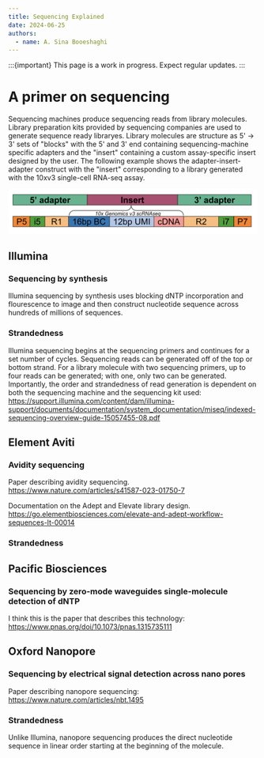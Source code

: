 ```yaml
---
title: Sequencing Explained
date: 2024-06-25
authors:
  - name: A. Sina Booeshaghi
---
```


:::{important}
This page is a work in progress. Expect regular updates.
:::

# A primer on sequencing

Sequencing machines produce sequencing reads from library molecules. Library preparation kits provided by sequencing companies are used to generate sequence ready libraryes. Library molecules are structure as 5' -> 3' sets of "blocks" with the 5' and 3' end containing sequencing-machine specific adapters and the "insert" containing a custom assay-specific insert designed by the user. The following example shows the adapter-insert-adapter construct with the "insert" corresponding to a library generated with the 10xv3 single-cell RNA-seq assay.

![alt text](images/apater-insert-adapter.png)

## Illumina

### Sequencing by synthesis

Illumina sequencing by synthesis uses blocking dNTP incorporation and flourescence to image and then construct nucleotide sequence across hundreds of millions of sequences.

### Strandedness

Illumina sequencing begins at the sequencing primers and continues for a set number of cycles. Sequencing reads can be generated off of the top or bottom strand. For a library molecule with two sequencing primers, up to four reads can be generated; with one, only two can be generated. Importantly, the order and strandedness of read generation is dependent on both the sequencing machine and the sequencing kit used: https://support.illumina.com/content/dam/illumina-support/documents/documentation/system_documentation/miseq/indexed-sequencing-overview-guide-15057455-08.pdf

## Element Aviti

### Avidity sequencing

Paper describing avidity sequencing.
https://www.nature.com/articles/s41587-023-01750-7

Documentation on the Adept and Elevate library design.
https://go.elementbiosciences.com/elevate-and-adept-workflow-sequences-lt-00014

### Strandedness

## Pacific Biosciences

### Sequencing by zero-mode waveguides single-molecule detection of dNTP

I think this is the paper that describes this technology: https://www.pnas.org/doi/10.1073/pnas.1315735111

## Oxford Nanopore

### Sequencing by electrical signal detection across nano pores

Paper describing nanopore sequencing: https://www.nature.com/articles/nbt.1495

### Strandedness

Unlike Illumina, nanopore sequencing produces the direct nucleotide sequence in linear order starting at the beginning of the molecule.
